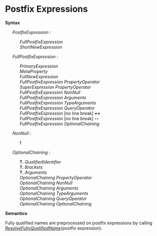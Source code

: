 # Postfix Expressions

**Syntax**

<ul>
    <i>PostfixExpression</i> :
    <ul>
        <i>FullPostfixExpression</i><br>
        <i>ShortNewExpression</i>
    </ul>
</ul>

<ul>
    <i>FullPostfixExpression</i> :
    <ul>
        <i>PrimaryExpression</i><br>
        <i>MetaProperty</i><br>
        <i>FullNewExpression</i><br>
        <i>FullPostfixExpression</i> <i>PropertyOperator</i><br>
        <i>SuperExpression</i> <i>PropertyOperator</i><br>
        <i>FullPostfixExpression</i> <i>NonNull</i><br>
        <i>FullPostfixExpression</i> <i>Arguments</i><br>
        <i>FullPostfixExpression</i> <i>TypeArguments</i><br>
        <i>FullPostfixExpression</i> <i>QueryOperator</i><br>
        <i>FullPostfixExpression</i> [no line break] <b>++</b><br>
        <i>FullPostfixExpression</i> [no line break] <b>--</b><br>
        <i>FullPostfixExpression</i> <i>OptionalChaining</i>
    </ul>
</ul>

<ul>
    <i>NonNull</i> :
    <ul>
        <b>!</b>
    </ul>
</ul>

<ul>
    <i>OptionalChaining</i> :
    <ul>
        <b>?.</b> <i>QualifiedIdentifier</i><br>
        <b>?.</b> <i>Brackets</i><br>
        <b>?.</b> <i>Arguments</i><br>
        <i>OptionalChaining</i> <i>PropertyOperator</i><br>
        <i>OptionalChaining</i> <i>NonNull</i><br>
        <i>OptionalChaining</i> <i>Arguments</i><br>
        <i>OptionalChaining</i> <i>TypeArguments</i><br>
        <i>OptionalChaining</i> <i>QueryOperator</i><br>
        <i>OptionalChaining</i> <i>OptionalChaining</i>
    </ul>
</ul>

**Semantics**

Fully qualified names are preprocessed on postfix expressions by calling [*ResolveFullyQualifiedName*](postfix expression).

[*ResolveFullyQualifiedName*]: #sec-resolvefullyqualifiedname